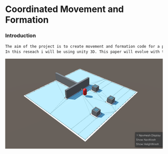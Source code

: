 # Coordinated Movement and Formation

### Introduction
```diff
The aim of the project is to create movement and formation code for a postive game experience with a RTS style of game.
In this reseach i will be using unity 3D. This paper will evolve with the progress made.
```

![](Photo_01.PNG)
